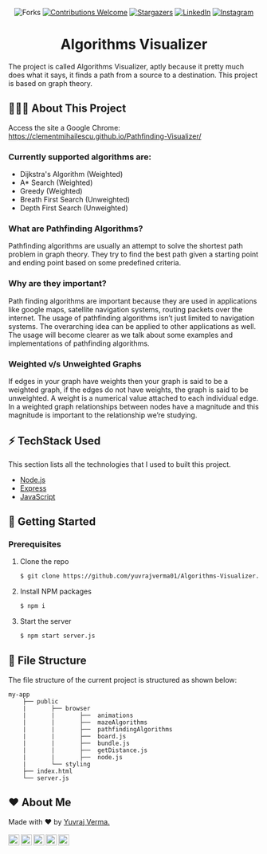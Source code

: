 <div align="center">

![Forks](https://img.shields.io/github/forks/yuvrajverma01/Algorithms-Visualizer?logo=GITHUB&style=for-the-badge)
[![Contributions Welcome](https://img.shields.io/badge/contributions-welcome-blue.svg?style=for-the-badge)](https://github.com/yuvrajverma01/Algorithms-Visualizer)
[![Stargazers](https://img.shields.io/github/stars/yuvrajverma01/Dev-Circle-React-App?logo=github&style=for-the-badge)](https://github.com/yuvrajverma01/Algorithms-Visualizer/stargazers)
[![LinkedIn](https://img.shields.io/badge/LinkedIn-0077B5?style=for-the-badge&logo=linkedin&logoColor=white)](https://www.linkedin.com/in/yuvrajverma01/)
[![Instagram](https://img.shields.io/badge/Instagram-E4405F?style=for-the-badge&logo=instagram&logoColor=white)](https://instagram.com/yuvrajverma01)

# Algorithms Visualizer

</div>

The project is called Algorithms Visualizer, aptly because it pretty much does what it says, it finds a path from a source to a destination. This project is based on graph theory.

## 🤷🏼‍♂️ About This Project

Access the site a Google Chrome: https://clementmihailescu.github.io/Pathfinding-Visualizer/

### Currently supported algorithms are:

- Dijkstra's Algorithm (Weighted)
- A\* Search (Weighted)
- Greedy (Weighted)
- Breath First Search (Unweighted)
- Depth First Search (Unweighted)

### What are Pathfinding Algorithms?

Pathfinding algorithms are usually an attempt to solve the shortest path problem in graph theory. They try to find the best path given a starting point and ending point based on some predefined criteria.

### Why are they important?

Path finding algorithms are important because they are used in applications like google maps, satellite navigation systems, routing packets over the internet. The usage of pathfinding algorithms isn’t just limited to navigation systems. The overarching idea can be applied to other applications as well. The usage will become clearer as we talk about some examples and implementations of pathfinding algorithms.

### Weighted v/s Unweighted Graphs

If edges in your graph have weights then your graph is said to be a weighted graph, if the edges do not have weights, the graph is said to be unweighted. A weight is a numerical value attached to each individual edge. In a weighted graph relationships between nodes have a magnitude and this magnitude is important to the relationship we’re studying.

## ⚡ TechStack Used

This section lists all the technologies that I used to built this project.

- [Node.js](https://nodejs.org/en/)
- [Express](https://expressjs.com/)
- [JavaScript](https://www.javascript.com/)

## 🚀 Getting Started

### Prerequisites

1. Clone the repo
   ```sh
   $ git clone https://github.com/yuvrajverma01/Algorithms-Visualizer.git
   ```
2. Install NPM packages
   ```sh
   $ npm i
   ```
3. Start the server
   ```sh
   $ npm start server.js
   ```

## 📁 File Structure

The file structure of the current project is structured as shown below:

```
my-app
    ├── public
    |       ├── browser
    |       |       ├──  animations
    |       |       ├──  mazeAlgorithms
    |       |       ├──  pathfindingAlgorithms
    |       |       ├──  board.js
    |       |       ├──  bundle.js
    |       |       ├──  getDistance.js
    |       |       ├──  node.js
    |       └── styling
    ├── index.html
    └── server.js

```

## ❤ About Me

Made with ❤ by [Yuvraj Verma.](https://www.linkedin.com/in/yuvrajverma01/)
<br><br>
<a href="mailto:vermay87gmail.com">
<img align="left" alt="Yuvraj's Email" width="22px" src="https://cdn4.iconfinder.com/data/icons/social-media-2070/140/_unread_email-512.png" />
</a>
<a href="https://www.linkedin.com/in/yuvrajverma01/">
<img align="left" alt="Yuvraj's LinkdeIN" width="22px" src="https://cdn4.iconfinder.com/data/icons/social-media-2070/140/_linkedin-512.png" />
</a>
<a href="https://www.instagram.com/yuvrajverma01/">
<img align="left" alt="Yuvraj's Instagram" width="22px" src="https://cdn4.iconfinder.com/data/icons/social-media-2070/140/_instagram-512.png" />
</a>
<a href="https://www.youtube.com/watch?v=3jEZnZD6phQ&t=0s">
<img align="left" alt="Yuvraj's YouTube" width="22px" src="https://cdn4.iconfinder.com/data/icons/social-media-2070/140/_youtube-512.png" />
</a>
<a href="https://twitter.com/01_barfi">
<img align="left" alt="Yuvraj's Twitter" width="22px" src="https://cdn4.iconfinder.com/data/icons/social-media-2070/140/_twitter-512.png" />
</a>

